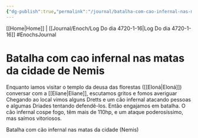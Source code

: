 ```yaml
---
{"dg-publish":true,"permalink":"/journal/batalha-com-cao-infernal-nas-matas-da-cidade-de-nemis/","dgHomeLink":true,"dgPassFrontmatter":false}
---
```


[[Home|Home]] | [[Journal/Enoch/Log Do dia 4720-1-16|Log Do dia 4720-1-16]]
#EnochsJournal 

# Batalha com cao infernal nas matas da cidade de Nemis
Enquanto iamos visitar o templo da deusa das florestas ([[Eloná|Eloná]]) conversar com a [[Eliane|Eliane]], escutamos gritos e fomos averiguar
Chegando ao local vimos alguns Dretts e um cão infernal atacando pessoas e algumas Driades tentando defendê-los. Então engajamos em batalha.
O cão infernal cospe fogo, têm mais de 110hp, e um ataque poderosíssimo, mas saímos vitoriosos.

<span 
	  class='ob-timelines' 
	  data-date='4720-01-16-10' 
	  data-title='Batalha com cão infernal nas matas de Nemis'> 
	Batalha com cão infernal nas matas da cidade (Nemis)
</span>